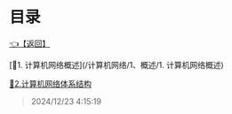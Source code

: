 # 目录  


[👈【返回】](/__Catalog__/计算机网络/__Catalog__计算机网络)  


[📜1. 计算机网络概述](/计算机网络/1、概述/1. 计算机网络概述)  

[📜2.计算机网络体系结构](/计算机网络/1、概述/2.计算机网络体系结构)  







> 2024/12/23 4:15:19
